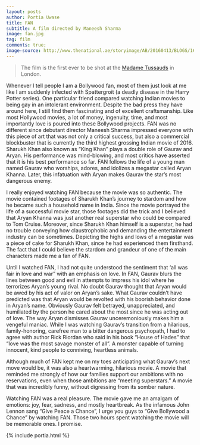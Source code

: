```yaml
---
layout: posts
author: Portia Uwase
title: FAN
subtitle: A film directed by Maneesh Sharma
image: fan.jpg
tag: film
comments: true;
image-source: http://www.thenational.ae/storyimage/AB/20160413/BLOGS/160419569/AR/0/&NCS_modified=20160413124302&MaxW=640&imageVersion=default&AR-160419569.jpg
---
```


>  The film is the first ever to be shot at the <a href="https://en.wikipedia.org/wiki/Madame_Tussauds" target="_blank">Madame Tussauds</a> in London.

Whenever I tell people I am a Bollywood fan, most of them just look at me like I am suddenly infected with Spattergroit (a deadly disease in the Harry Potter series). One particular friend compared watching Indian movies to being gay in an intolerant environment.  Despite the bad press they have around here, I still find them fascinating and of excellent craftsmanship. Like most Hollywood movies, a lot of money, ingenuity, time, and most importantly love is poured into these Bollywood projects. FAN was no different since debutant director Maneesh Sharma impressed everyone with this piece of art that was not only a critical success, but also a commercial blockbuster that is currently the third highest grossing Indian movie of 2016. Sharukh Khan also known as “King Khan” plays a double role of Gaurav and Aryan. His performance was mind-blowing, and most critics have asserted that it is his best performance so far. FAN follows the life of a young man named Gaurav who worships, adores, and idolizes a megastar called Aryan Khanna. Later, this infatuation with Aryan makes Gaurav the star’s most dangerous enemy.

I really enjoyed watching FAN because the movie was so authentic. The movie contained footages of Sharukh Khan’s journey to stardom and how he became such a household name in India. Since the movie portrayed the life of a successful movie star, those footages did the trick and I believed that Aryan Khanna was just another real superstar who could be compared to Tom Cruise. Moreover, since Sharukh Khan himself is a superstar, he had no trouble conveying how claustrophobic and demanding the entertainment industry can be sometimes. Depicting the highs and lows of a megastar was a piece of cake for Sharukh Khan, since he had experienced them firsthand. The fact that I could believe the stardom and grandeur of one of the main characters made me a fan of FAN.

Until I watched FAN, I had not quite understood the sentiment that ‘all was fair in love and war” with an emphasis on love. In FAN, Gaurav blurs the lines between good and evil in attempts to impress his idol where he terrorizes Aryan’s young rival. No doubt Gaurav thought that Aryan would be awed by his act of valor on Aryan’s sake. What Gaurav couldn’t have predicted was that Aryan would be revolted with his boorish behavior done in Aryan’s name. Obviously Gaurav felt betrayed, unappreciated, and humiliated by the person he cared about the most since he was acting out of love. The way Aryan dismisses Gaurav unceremoniously makes him a vengeful maniac. While I was watching Gaurav’s transition from a hilarious, family-honoring, carefree man to a bitter dangerous psychopath, I had to agree with author Rick Riordan who said in his book “House of Hades” that “love was the most savage monster of all”. A monster capable of turning innocent, kind people to conniving, heartless animals.

Although much of FAN kept me on my toes anticipating what Gaurav’s next move would be, it was also a heartwarming, hilarious movie.  A movie that reminded me strongly of how our families support our ambitions with no reservations, even when those ambitions are “meeting superstars.” A movie that was incredibly funny, without digressing from its somber nature.

Watching FAN was a real pleasure. The movie gave me an amalgam of emotions: joy, fear, sadness, and mostly heartbreak. As the infamous John Lennon sang “Give Peace a Chance”, I urge you guys to “Give Bollywood a Chance” by watching FAN. Those two hours spent watching the movie will be memorable ones. I promise.

{% include portia.html %}
